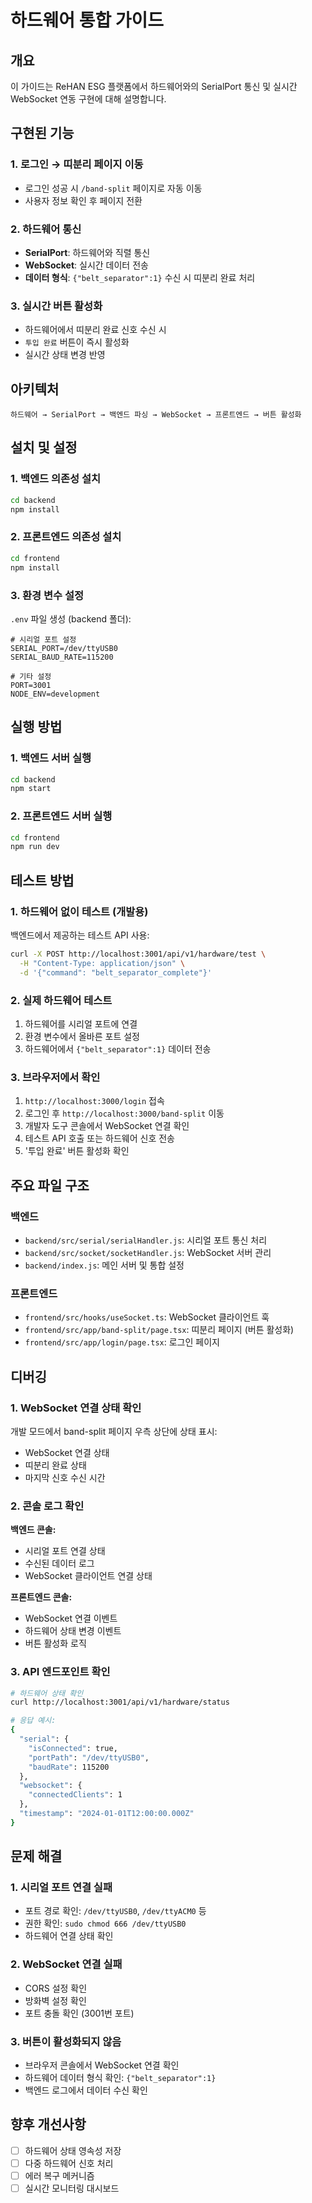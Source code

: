 # 하드웨어 통합 가이드

## 개요
이 가이드는 ReHAN ESG 플랫폼에서 하드웨어와의 SerialPort 통신 및 실시간 WebSocket 연동 구현에 대해 설명합니다.

## 구현된 기능

### 1. 로그인 → 띠분리 페이지 이동
- 로그인 성공 시 `/band-split` 페이지로 자동 이동
- 사용자 정보 확인 후 페이지 전환

### 2. 하드웨어 통신
- **SerialPort**: 하드웨어와 직렬 통신
- **WebSocket**: 실시간 데이터 전송
- **데이터 형식**: `{"belt_separator":1}` 수신 시 띠분리 완료 처리

### 3. 실시간 버튼 활성화
- 하드웨어에서 띠분리 완료 신호 수신 시
- `투입 완료` 버튼이 즉시 활성화
- 실시간 상태 변경 반영

## 아키텍처

```
하드웨어 → SerialPort → 백엔드 파싱 → WebSocket → 프론트엔드 → 버튼 활성화
```

## 설치 및 설정

### 1. 백엔드 의존성 설치
```bash
cd backend
npm install
```

### 2. 프론트엔드 의존성 설치
```bash
cd frontend
npm install
```

### 3. 환경 변수 설정
`.env` 파일 생성 (backend 폴더):
```env
# 시리얼 포트 설정
SERIAL_PORT=/dev/ttyUSB0
SERIAL_BAUD_RATE=115200

# 기타 설정
PORT=3001
NODE_ENV=development
```

## 실행 방법

### 1. 백엔드 서버 실행
```bash
cd backend
npm start
```

### 2. 프론트엔드 서버 실행
```bash
cd frontend
npm run dev
```

## 테스트 방법

### 1. 하드웨어 없이 테스트 (개발용)
백엔드에서 제공하는 테스트 API 사용:

```bash
curl -X POST http://localhost:3001/api/v1/hardware/test \
  -H "Content-Type: application/json" \
  -d '{"command": "belt_separator_complete"}'
```

### 2. 실제 하드웨어 테스트
1. 하드웨어를 시리얼 포트에 연결
2. 환경 변수에서 올바른 포트 설정
3. 하드웨어에서 `{"belt_separator":1}` 데이터 전송

### 3. 브라우저에서 확인
1. `http://localhost:3000/login` 접속
2. 로그인 후 `http://localhost:3000/band-split` 이동
3. 개발자 도구 콘솔에서 WebSocket 연결 확인
4. 테스트 API 호출 또는 하드웨어 신호 전송
5. '투입 완료' 버튼 활성화 확인

## 주요 파일 구조

### 백엔드
- `backend/src/serial/serialHandler.js`: 시리얼 포트 통신 처리
- `backend/src/socket/socketHandler.js`: WebSocket 서버 관리
- `backend/index.js`: 메인 서버 및 통합 설정

### 프론트엔드
- `frontend/src/hooks/useSocket.ts`: WebSocket 클라이언트 훅
- `frontend/src/app/band-split/page.tsx`: 띠분리 페이지 (버튼 활성화)
- `frontend/src/app/login/page.tsx`: 로그인 페이지

## 디버깅

### 1. WebSocket 연결 상태 확인
개발 모드에서 band-split 페이지 우측 상단에 상태 표시:
- WebSocket 연결 상태
- 띠분리 완료 상태
- 마지막 신호 수신 시간

### 2. 콘솔 로그 확인
**백엔드 콘솔:**
- 시리얼 포트 연결 상태
- 수신된 데이터 로그
- WebSocket 클라이언트 연결 상태

**프론트엔드 콘솔:**
- WebSocket 연결 이벤트
- 하드웨어 상태 변경 이벤트
- 버튼 활성화 로직

### 3. API 엔드포인트 확인
```bash
# 하드웨어 상태 확인
curl http://localhost:3001/api/v1/hardware/status

# 응답 예시:
{
  "serial": {
    "isConnected": true,
    "portPath": "/dev/ttyUSB0",
    "baudRate": 115200
  },
  "websocket": {
    "connectedClients": 1
  },
  "timestamp": "2024-01-01T12:00:00.000Z"
}
```

## 문제 해결

### 1. 시리얼 포트 연결 실패
- 포트 경로 확인: `/dev/ttyUSB0`, `/dev/ttyACM0` 등
- 권한 확인: `sudo chmod 666 /dev/ttyUSB0`
- 하드웨어 연결 상태 확인

### 2. WebSocket 연결 실패
- CORS 설정 확인
- 방화벽 설정 확인
- 포트 충돌 확인 (3001번 포트)

### 3. 버튼이 활성화되지 않음
- 브라우저 콘솔에서 WebSocket 연결 확인
- 하드웨어 데이터 형식 확인: `{"belt_separator":1}`
- 백엔드 로그에서 데이터 수신 확인

## 향후 개선사항
- [ ] 하드웨어 상태 영속성 저장
- [ ] 다중 하드웨어 신호 처리
- [ ] 에러 복구 메커니즘
- [ ] 실시간 모니터링 대시보드